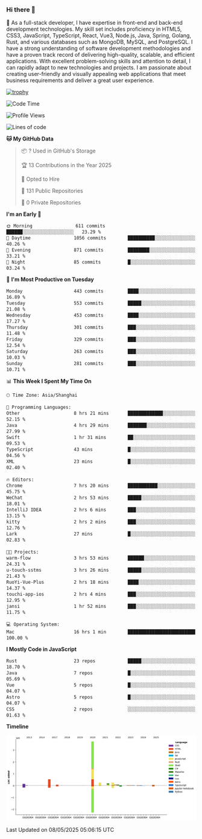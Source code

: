 ### Hi there 👋

🌱 As a full-stack developer, I have expertise in front-end and back-end development technologies. My skill set includes proficiency in HTML5, CSS3, JavaScript, TypeScript, React, Vue3, Node.js, Java, Spring, Golang, Rust, and various databases such as MongoDB, MySQL, and PostgreSQL. I have a strong understanding of software development methodologies and have a proven track record of delivering high-quality, scalable, and efficient applications. With excellent problem-solving skills and attention to detail, I can rapidly adapt to new technologies and projects. I am passionate about creating user-friendly and visually appealing web applications that meet business requirements and deliver a great user experience.

[![trophy](https://github-profile-trophy.vercel.app/?username=elton&rank=SECRET,SSS,SS,S,AAA,AA,A&theme=onedark&no-frame=true&margin-w=10)](https://github.com/ryo-ma/github-profile-trophy)

<!--START_SECTION:waka-->
![Code Time](http://img.shields.io/badge/Code%20Time-1%2C612%20hrs%208%20mins-blue)

![Profile Views](http://img.shields.io/badge/Profile%20Views-0-blue)

![Lines of code](https://img.shields.io/badge/From%20Hello%20World%20I%27ve%20Written-5.6%20million%20lines%20of%20code-blue)

**🐱 My GitHub Data** 

> 📦 ? Used in GitHub's Storage 
 > 
> 🏆 13 Contributions in the Year 2025
 > 
> 💼 Opted to Hire
 > 
> 📜 131 Public Repositories 
 > 
> 🔑 0 Private Repositories 
 > 
**I'm an Early 🐤** 

```text
🌞 Morning                611 commits         ██████░░░░░░░░░░░░░░░░░░░   23.29 % 
🌆 Daytime                1056 commits        ██████████░░░░░░░░░░░░░░░   40.26 % 
🌃 Evening                871 commits         ████████░░░░░░░░░░░░░░░░░   33.21 % 
🌙 Night                  85 commits          █░░░░░░░░░░░░░░░░░░░░░░░░   03.24 % 
```
📅 **I'm Most Productive on Tuesday** 

```text
Monday                   443 commits         ████░░░░░░░░░░░░░░░░░░░░░   16.89 % 
Tuesday                  553 commits         █████░░░░░░░░░░░░░░░░░░░░   21.08 % 
Wednesday                453 commits         ████░░░░░░░░░░░░░░░░░░░░░   17.27 % 
Thursday                 301 commits         ███░░░░░░░░░░░░░░░░░░░░░░   11.48 % 
Friday                   329 commits         ███░░░░░░░░░░░░░░░░░░░░░░   12.54 % 
Saturday                 263 commits         ███░░░░░░░░░░░░░░░░░░░░░░   10.03 % 
Sunday                   281 commits         ███░░░░░░░░░░░░░░░░░░░░░░   10.71 % 
```


📊 **This Week I Spent My Time On** 

```text
🕑︎ Time Zone: Asia/Shanghai

💬 Programming Languages: 
Other                    8 hrs 21 mins       █████████████░░░░░░░░░░░░   52.15 % 
Java                     4 hrs 29 mins       ███████░░░░░░░░░░░░░░░░░░   27.99 % 
Swift                    1 hr 31 mins        ██░░░░░░░░░░░░░░░░░░░░░░░   09.53 % 
TypeScript               43 mins             █░░░░░░░░░░░░░░░░░░░░░░░░   04.56 % 
XML                      23 mins             █░░░░░░░░░░░░░░░░░░░░░░░░   02.40 % 

🔥 Editors: 
Chrome                   7 hrs 20 mins       ███████████░░░░░░░░░░░░░░   45.75 % 
WeChat                   2 hrs 53 mins       █████░░░░░░░░░░░░░░░░░░░░   18.01 % 
IntelliJ IDEA            2 hrs 6 mins        ███░░░░░░░░░░░░░░░░░░░░░░   13.15 % 
kitty                    2 hrs 2 mins        ███░░░░░░░░░░░░░░░░░░░░░░   12.76 % 
Lark                     27 mins             █░░░░░░░░░░░░░░░░░░░░░░░░   02.83 % 

🐱‍💻 Projects: 
warm-flow                3 hrs 53 mins       ██████░░░░░░░░░░░░░░░░░░░   24.31 % 
u-touch-sstms            3 hrs 26 mins       █████░░░░░░░░░░░░░░░░░░░░   21.43 % 
RuoYi-Vue-Plus           2 hrs 18 mins       ████░░░░░░░░░░░░░░░░░░░░░   14.37 % 
touchi-app-ios           2 hrs 4 mins        ███░░░░░░░░░░░░░░░░░░░░░░   12.95 % 
jansi                    1 hr 52 mins        ███░░░░░░░░░░░░░░░░░░░░░░   11.75 % 

💻 Operating System: 
Mac                      16 hrs 1 min        █████████████████████████   100.00 % 
```

**I Mostly Code in JavaScript** 

```text
Rust                     23 repos            █████░░░░░░░░░░░░░░░░░░░░   18.70 % 
Java                     7 repos             █░░░░░░░░░░░░░░░░░░░░░░░░   05.69 % 
Vue                      5 repos             █░░░░░░░░░░░░░░░░░░░░░░░░   04.07 % 
Astro                    5 repos             █░░░░░░░░░░░░░░░░░░░░░░░░   04.07 % 
CSS                      2 repos             ░░░░░░░░░░░░░░░░░░░░░░░░░   01.63 % 
```



**Timeline**

![Lines of Code chart](https://raw.githubusercontent.com/elton/elton/main/assets/bar_graph.png)


 Last Updated on 08/05/2025 05:06:15 UTC
<!--END_SECTION:waka-->

<!--
**elton/elton** is a ✨ _special_ ✨ repository because its `README.md` (this file) appears on your GitHub profile.

Here are some ideas to get you started:

- 🔭 I’m currently working on ...
- 🌱 I’m currently learning ...
- 👯 I’m looking to collaborate on ...
- 🤔 I’m looking for help with ...
- 💬 Ask me about ...
- 📫 How to reach me: ...
- 😄 Pronouns: ...
- ⚡ Fun fact: ...
-->
